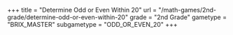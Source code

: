 +++
title = "Determine Odd or Even Within 20"
url = "/math-games/2nd-grade/determine-odd-or-even-within-20"
grade = "2nd Grade"
gametype = "BRIX_MASTER"
subgametype = "ODD_OR_EVEN_20"
+++